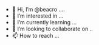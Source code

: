 - 👋 Hi, I’m @beacro ....
- 👀 I’m interested in ...
- 🌱 I’m currently learning ...
- 💞️ I’m looking to collaborate on ..
- 📫 How to reach ...

<!---
beacro/beacro is a ✨ special ✨ repository because its `README.md` (this file) appears on your GitHub profile.
You can click the Preview link to take a look at your changes.
--->
